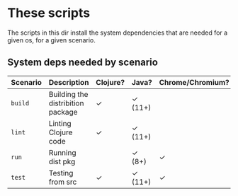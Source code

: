 # These scripts

The scripts in this dir install the system dependencies that are needed for a given os, for a given
scenario.

## System deps needed by scenario

Scenario | Description                       | Clojure? | Java?    | Chrome/Chromium?
-------- | --------------------------------- | -------- | -------- | ----------------
`build`  | Building the distribition package | ✓        | ✓ (11+)  |
`lint`   | Linting Clojure code              | ✓        | ✓ (11+)  |
`run`    | Running dist pkg                  |          | ✓ (8+)   | ✓
`test`   | Testing from src                  | ✓        | ✓ (11+)  | ✓
